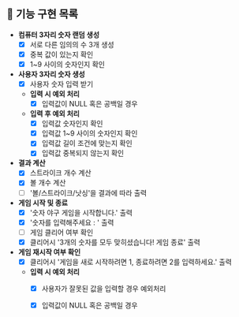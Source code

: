 ## 🎯 기능 구현 목록

- **컴퓨터 3자리 숫자 랜덤 생성**
    - [X] 서로 다른 임의의 수 3개 생성
    - [X] 중복 값이 있는지 확인
    - [X] 1~9 사이의 숫자인지 확인

- **사용자 3자리 숫자 생성**
    - [X] 사용자 숫자 입력 받기
    - **입력 시 예외 처리**
        - [X] 입력값이 NULL 혹은 공백일 경우
    - **입력 후 예외 처리**
        - [X] 입력값 숫자인지 확인
        - [X] 입력값 1~9 사이의 숫자인지 확인
        - [X] 입력값 길이 조건에 맞는지 확인
        - [X] 입력값 중복되지 않는지 확인

- **결과 계산**
    - [X] 스트라이크 개수 계산
    - [X] 볼 개수 계산
    - [ ] '볼/스트라이크/낫싱'을 결과에 따라 출력

- **게임 시작 및 종료**
    - [X] '숫자 야구 게임을 시작합니다.' 출력
    - [X] '숫자를 입력해주세요 : ' 출력
    - [ ] 게임 클리어 여부 확인
    - [X] 클리어시 '3개의 숫자를 모두 맞히셨습니다! 게임 종료' 출력

- **게임 재시작 여부 확인**
    - [X] 클리어시 '게임을 새로 시작하려면 1, 종료하려면 2를 입력하세요.' 출력
    - **입력 시 예외 처리**
        - [X] 사용자가 잘못된 값을 입력할 경우 예외처리
        - [X] 입력값이 NULL 혹은 공백일 경우

